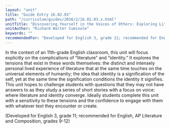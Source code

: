 ```yaml
---
layout: "unit"
title: "Guide Entry 16.02.03"
path: "/curriculum/guides/2016/2/16.02.03.x.html"
unitTitle: "Discovering Yourself in the Voices of Others: Exploring Literary Aspects of Constructing an Identity"
unitAuthor: "Richard Walter Cuminale"
keywords: ""
recommendedFor: "Developed for English 3, grade 11; recommended for English, AP Literature and Composition, grades 9-12"
---
```

<main>
<p>
In the context of an 11th-grade English classroom, this unit will focus explicitly on the complications of “literature” and “identity.” It explores the tensions that exist in these words themselves: the distinct and intensely personal lived experience of literature that at the same time touches on the universal elements of humanity; the idea that identity is a signification of the self, yet at the same time the signification conditions the identity it signifies. This unit hopes to challenge students with questions that they may not have answers to as they study a series of short stories with a focus on voice: where literature and identity converge. Ideally students complete this unit with a sensitivity to these tensions and the confidence to engage with them with whatever text they encounter or create.
</p>
<p>
(Developed for English 3, grade 11; recommended for English, AP Literature and Composition, grades 9-12)
</p>
</main>